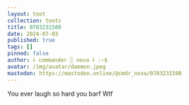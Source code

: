 ```yaml
---
layout: toot
collection: toots
title: 0703231500
date: 2024-07-03
published: true
tags: []
pinned: false
author: ⸸ commander ░ nova ⸸ :~$
avatar: /img/avatar/daemon.jpeg
mastodon: https://mastodon.online/@cmdr_nova/0703231500
---
```


You ever laugh so hard you barf Wtf
